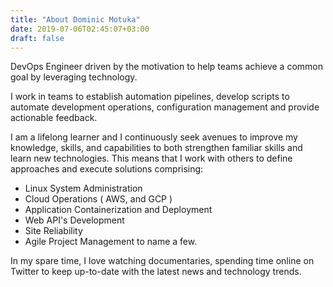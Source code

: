 ```yaml
---
title: "About Dominic Motuka"
date: 2019-07-06T02:45:07+03:00
draft: false
---
```


DevOps Engineer driven by the motivation to help teams achieve a common goal by leveraging technology.

I work in teams to establish automation pipelines, develop scripts to automate development operations, configuration management and provide actionable feedback.

I am a lifelong learner and I continuously seek avenues to improve my knowledge, skills, and capabilities to both strengthen familiar skills and learn new technologies. This means that I work with others to  define approaches and execute solutions comprising:

- Linux System Administration
- Cloud Operations ( AWS, and GCP )
- Application Containerization and Deployment
- Web API's Development
- Site Reliability
- Agile Project Management to name a few.

In my spare time, I love watching documentaries, spending time online on Twitter to keep up-to-date with the latest news and technology trends.
